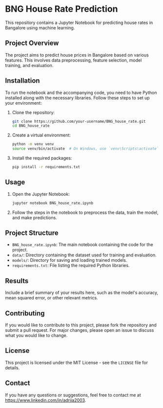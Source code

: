 # BNG House Rate Prediction

This repository contains a Jupyter Notebook for predicting house rates in Bangalore using machine learning.

## Project Overview

The project aims to predict house prices in Bangalore based on various features. This involves data preprocessing, feature selection, model training, and evaluation.

## Installation

To run the notebook and the accompanying code, you need to have Python installed along with the necessary libraries. Follow these steps to set up your environment:

1. Clone the repository:
    ```bash
    git clone https://github.com/your-username/BNG_house_rate.git
    cd BNG_house_rate
    ```

2. Create a virtual environment:
    ```bash
    python -m venv venv
    source venv/bin/activate  # On Windows, use `venv\Scripts\activate`
    ```

3. Install the required packages:
    ```bash
    pip install -r requirements.txt
    ```

## Usage

1. Open the Jupyter Notebook:
    ```bash
    jupyter notebook BNG_house_rate.ipynb
    ```

2. Follow the steps in the notebook to preprocess the data, train the model, and make predictions.

## Project Structure

- `BNG_house_rate.ipynb`: The main notebook containing the code for the project.
- `data/`: Directory containing the dataset used for training and evaluation.
- `models/`: Directory for saving and loading trained models.
- `requirements.txt`: File listing the required Python libraries.

## Results

Include a brief summary of your results here, such as the model's accuracy, mean squared error, or other relevant metrics.

## Contributing

If you would like to contribute to this project, please fork the repository and submit a pull request. For major changes, please open an issue to discuss what you would like to change.

## License

This project is licensed under the MIT License - see the `LICENSE` file for details.

## Contact

If you have any questions or suggestions, feel free to contact me at https://www.linkedin.com/in/adrija2003.


